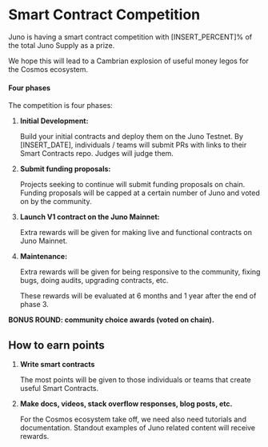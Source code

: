 # Smart Contract Competition

Juno is having a smart contract competition with [INSERT_PERCENT]% of the total Juno Supply as a prize.

We hope this will lead to a Cambrian explosion of useful money legos for the Cosmos ecosystem.

#### Four phases

The competition is four phases:

1. **Initial Development:**
   
   Build your initial contracts and deploy them on the Juno Testnet. By [INSERT_DATE], individuals / teams will submit PRs with links to their Smart Contracts repo. Judges will judge them.

2. **Submit funding proposals:**
   
   Projects seeking to continue will submit funding proposals on chain. Funding proposals will be capped at a certain number of Juno and voted on by the community.

3. **Launch V1 contract on the Juno Mainnet:**
   
   Extra rewards will be given for making live and functional contracts on Juno Mainnet.

4. **Maintenance:**
   
   Extra rewards will be given for being responsive to the community, fixing bugs, doing audits, upgrading contracts, etc.

   These rewards will be evaluated at 6 months and 1 year after the end of phase 3.

**BONUS ROUND: community choice awards (voted on chain).**

## How to earn points

1. **Write smart contracts**

   The most points will be given to those individuals or teams that create useful Smart Contracts.

2. **Make docs, videos, stack overflow responses, blog posts, etc.**

   For the Cosmos ecosystem take off, we need also need tutorials and documentation. Standout examples of Juno related content will receive rewards.
